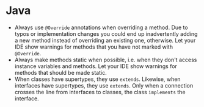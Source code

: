 # Java

 * Always use `@Override` annotations when overriding a method. Due to typos or implementation changes you could end up inadvertently adding a new method instead of overriding an existing one, otherwise. Let your IDE show warnings for methods that you have not marked with `@Override`.
 * Always make methods static when possible, i.e. when they don't access instance variables and methods. Let your IDE show warnings for methods that should be made static.
 * When classes have supertypes, they use `extends`. Likewise, when interfaces have supertypes, they use `extends`. Only when a connection crosses the line from interfaces to classes, the class `implements` the interface.
